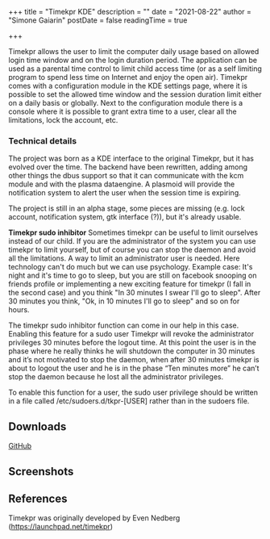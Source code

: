 +++
title = "Timekpr KDE"
description = ""
date = "2021-08-22"
author = "Simone Gaiarin"
postDate = false
readingTime = true

+++

Timekpr allows the user to limit the computer daily usage based on allowed login time window and on the login duration period. The application can be used as a parental time control to limit child access time (or as a self limiting program to spend less time on Internet and enjoy the open air). Timekpr comes with a configuration module in the KDE settings page, where it is possible to set the allowed time window and the session duration limit either on a daily basis or globally. Next to the configuration module there is a console where it is possible to grant extra time to a user, clear all the limitations, lock the account, etc.

### Technical details

The project was born as a KDE interface to the original Timekpr, but it has evolved over the time. The backend have been rewritten, adding among other things the dbus support so that it can communicate with the kcm module and with the plasma dataengine. A plasmoid will provide the notification system to alert the user when the session time is expiring.

The project is still in an alpha stage, some pieces are missing (e.g. lock account, notification system, gtk interface (?)), but it's already usable.

 **Timekpr sudo inhibitor** Sometimes timekpr can be useful to limit ourselves instead of our child. If you are the administrator of the system you can use timekpr to limit yourself, but of course you can stop the daemon and avoid all the limitations. A way to limit an administrator user is needed. Here technology can't do much but we can use psychology. Example case: It's night and it's time to go to sleep, but you are still on facebook snooping on friends profile or implementing a new exciting feature for timekpr (I fall in the second case) and you think "In 30 minutes I swear I'll go to sleep". After 30 minutes you think, "Ok, in 10 minutes I'll go to sleep" and so on for hours.

The timekpr sudo inhibitor function can come in our help in this case. Enabling this feature for a sudo user Timekpr will revoke the administrator privileges 30 minutes before the logout time. At this point the user is in the phase where he really thinks he will shutdown the computer in 30 minutes and it’s not motivated to stop the daemon, when after 30 minutes timekpr is about to logout the user and he is in the phase “Ten minutes more” he can’t stop the daemon because he lost all the administrator privileges.

To enable this function for a user, the sudo user privilege should be written in a file called /etc/sudoers.d/tkpr-[USER] rather than in the sudoers file.

## Downloads

[GitHub](https://github.com/simgunz/timekpr)

## Screenshots

## References

Timekpr was originally developed by Even Nedberg (https://launchpad.net/timekpr)
